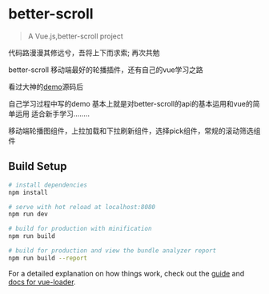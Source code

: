 # better-scroll

> A Vue.js,better-scroll project   

代码路漫漫其修远兮，吾将上下而求索;  再次共勉

better-scroll 移动端最好的轮播插件，还有自己的vue学习之路

看过大神的[demo](https://github.com/ustbhuangyi/better-scroll)源码后

自己学习过程中写的demo 基本上就是对better-scroll的api的基本运用和vue的简单运用 适合新手学习........

移动端轮播图组件，上拉加载和下拉刷新组件，选择pick组件，常规的滚动筛选组件

## Build Setup

``` bash
# install dependencies
npm install

# serve with hot reload at localhost:8080
npm run dev

# build for production with minification
npm run build

# build for production and view the bundle analyzer report
npm run build --report
```

For a detailed explanation on how things work, check out the [guide](http://vuejs-templates.github.io/webpack/) and [docs for vue-loader](http://vuejs.github.io/vue-loader).
